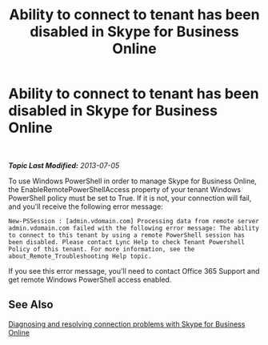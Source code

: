 ﻿---
title: Ability to connect to tenant has been disabled in Skype for Business Online
TOCTitle: Ability to connect to tenant has been disabled
ms:assetid: 7365d31b-173e-4339-b0a3-98ab73a9558f
ms:mtpsurl: https://technet.microsoft.com/en-us/library/Dn362820(v=OCS.15)
ms:contentKeyID: 56558807
ms.date: 05/04/2015
mtps_version: v=OCS.15
---

<div data-xmlns="http://www.w3.org/1999/xhtml">

<div class="topic" data-xmlns="http://www.w3.org/1999/xhtml" data-msxsl="urn:schemas-microsoft-com:xslt" data-cs="http://msdn.microsoft.com/en-us/">

<div data-asp="http://msdn2.microsoft.com/asp">

# Ability to connect to tenant has been disabled in Skype for Business Online

</div>

<div id="mainSection">

<div id="mainBody">

<span> </span>

_**Topic Last Modified:** 2013-07-05_

To use Windows PowerShell in order to manage Skype for Business Online, the EnableRemotePowerShellAccess property of your tenant Windows PowerShell policy must be set to True. If it is not, your connection will fail, and you'll receive the following error message:

    New-PSSession : [admin.vdomain.com] Processing data from remote server admin.vdomain.com failed with the following error message: The ability to connect to this tenant by using a remote PowerShell session has been disabled. Please contact Lync Help to check Tenant Powershell Policy of this tenant. For more information, see the about_Remote_Troubleshooting Help topic.

If you see this error message, you'll need to contact Office 365 Support and get remote Windows PowerShell access enabled.

<div>

## See Also


[Diagnosing and resolving connection problems with Skype for Business Online](diagnosing-and-resolving-connection-problems-with-skype-for-business-online.md)  
  

</div>

</div>

<span> </span>

</div>

</div>

</div>

